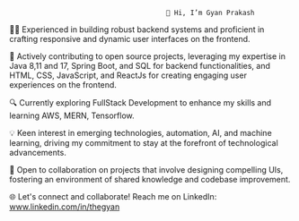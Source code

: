                                            👋 Hi, I’m Gyan Prakash
👨‍💻 Experienced in building robust backend systems and proficient in crafting responsive and dynamic user interfaces on the frontend.

🚀 Actively contributing to open source projects, leveraging my expertise in Java 8,11 and 17, Spring Boot, and SQL for backend functionalities, and HTML, CSS, JavaScript, and ReactJs for creating engaging user experiences on the frontend.

🔍 Currently exploring FullStack Development to enhance my skills and learning AWS, MERN, Tensorflow.

💡 Keen interest in emerging technologies, automation, AI, and machine learning, driving my commitment to stay at the forefront of technological advancements.

🤝 Open to collaboration on projects that involve designing compelling UIs, fostering an environment of shared knowledge and codebase improvement.

🌐 Let's connect and collaborate! Reach me on LinkedIn: www.linkedin.com/in/thegyan

<!---
gyanprakash061096/gyanprakash061096 is a ✨ special ✨ repository because its `README.md` (this file) appears on your GitHub profile.
You can click the Preview link to take a look at your changes.
--->

